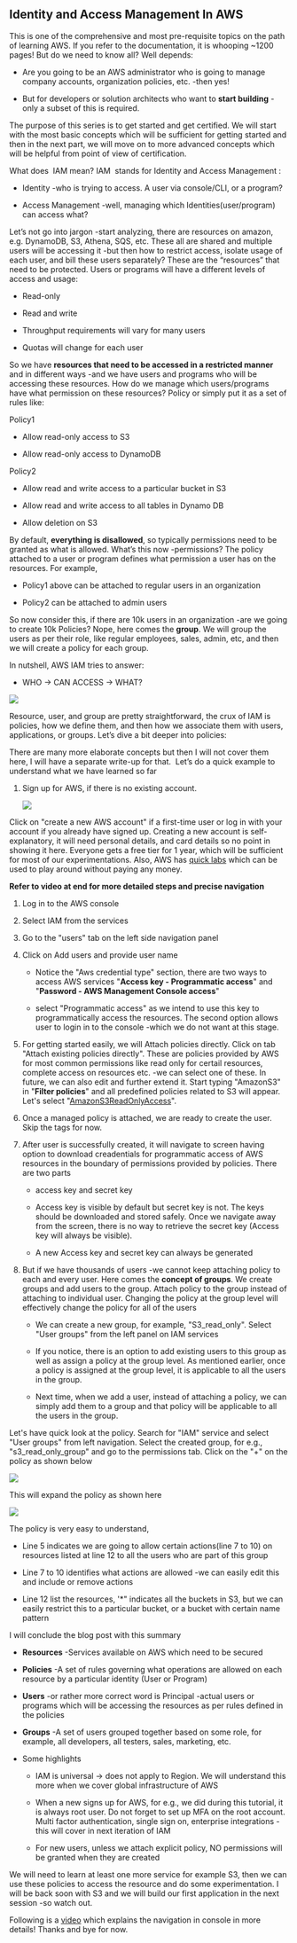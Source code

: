 ## Identity and Access Management In AWS

This is one of the comprehensive and most pre-requisite topics on the path of learning AWS. If you refer to the documentation, it is whooping ~1200 pages! But do we need to know all? Well depends:

*   Are you going to be an AWS administrator who is going to manage company accounts, organization policies, etc. -then yes!
    
*   But for developers or solution architects who want to **start building** -only a subset of this is required.
    

The purpose of this series is to get started and get certified. We will start with the most basic concepts which will be sufficient for getting started and then in the next part, we will move on to more advanced concepts which will be helpful from point of view of certification.

What does  IAM mean? IAM  stands for Identity and Access Management :

*   Identity -who is trying to access. A user via console/CLI, or a program?
    
*   Access Management -well, managing which Identities(user/program) can access what?
    

Let’s not go into jargon -start analyzing, there are resources on amazon, e.g. DynamoDB, S3, Athena, SQS, etc. These all are shared and multiple users will be accessing it -but then how to restrict access, isolate usage of each user, and bill these users separately? These are the “resources” that need to be protected. Users or programs will have a different levels of access and usage:

*   Read-only
    
*   Read and write
    
*   Throughput requirements will vary for many users
    
*   Quotas will change for each user
    

So we have **resources that need to be accessed in a restricted manner** and in different ways -and we have users and programs who will be accessing these resources. How do we manage which users/programs have what permission on these resources? Policy or simply put it as a set of rules like:

Policy1

*   Allow read-only access to S3
    
*   Allow read-only access to DynamoDB
    

Policy2

*   Allow read and write access to a particular bucket in S3
    
*   Allow read and write access to all tables in Dynamo DB
    
*   Allow deletion on S3
    

By default, **everything is disallowed**, so typically permissions need to be granted as what is allowed. What’s this now -permissions? The policy attached to a user or program defines what permission a user has on the resources. For example,

*   Policy1 above can be attached to regular users in an organization
    
*   Policy2 can be attached to admin users
    

So now consider this, if there are 10k users in an organization -are we going to create 10k Policies? Nope, here comes the **group**. We will group the users as per their role, like regular employees, sales, admin, etc, and then we will create a policy for each group.

In nutshell, AWS IAM tries to answer:

*   WHO → CAN ACCESS → WHAT?
    

![](https://github.com/EightPLabs/blogs/blob/main/Intro-AWS/IAM-AWS/IAM-Images/iam1.jpg?raw=true)

Resource, user, and group are pretty straightforward, the crux of IAM is policies, how we define them, and then how we associate them with users, applications, or groups. Let’s dive a bit deeper into policies:

There are many more elaborate concepts but then I will not cover them here, I will have a separate write-up for that.  Let’s do a quick example to understand what we have learned so far

1.  Sign up for AWS, if there is no existing account.
    
    ![](https://github.com/EightPLabs/blogs/blob/main/Intro-AWS/IAM-AWS/IAM-Images/iam2.png?raw=true)
    

Click on "create a new AWS account" if a first-time user or log in with your account if you already have signed up. Creating a new account is self-explanatory, it will need personal details, and card details so no point in showing it here. Everyone gets a free tier for 1 year, which will be sufficient for most of our experimentations. Also, AWS has [quick labs](https://aws.qwiklabs.com/) which can be used to play around without paying any money.

**Refer to video at end for more detailed steps and precise navigation**

1.  Log in to the AWS console
    
2.  Select IAM from the services
    
3.  Go to the "users" tab on the left side navigation panel
    
4.  Click on Add users and provide user name
    
    *   Notice the "Aws credential type" section, there are two ways to access AWS services "**Access key - Programmatic access**" and "**Password - AWS Management Console access**"
        
    *   select "Programmatic access" as we intend to use this key to programmatically access the resources. The second option allows user to login in to the console -which we do not want at this stage.
        
5.  For getting started easily, we will Attach policies directly. Click on tab "Attach existing policies directly". These are policies provided by AWS for most common permissions like read only for certail resources, complete access on resources etc. -we can select one of these. In future, we can also edit and further extend it. Start typing "AmazonS3" in "**Filter policies**" and all predefined policies related to S3 will appear. Let's select "[AmazonS3ReadOnlyAccess](https://us-east-1.console.aws.amazon.com/iam/home#/policies/arn%3Aaws%3Aiam%3A%3Aaws%3Apolicy%2FAmazonS3ReadOnlyAccess)".
    
6.  Once a managed policy is attached, we are ready to create the user. Skip the tags for now.
    
7.  After user is successfully created, it will navigate to screen having option to download creadentials for programmatic access of AWS resources in the boundary of permissions provided by policies. There are two parts
    
    *   access key and secret key
        
    *   Access key is visible by default but secret key is not. The keys should be downloaded and stored safely. Once we navigate away from the screen, there is no way to retrieve the secret key (Access key will always be visible).
        
    *   A new Access key and secret key can always be generated
        
8.  But if we have thousands of users -we cannot keep attaching policy to each and every user. Here comes the **concept of groups**. We create groups and add users to the group. Attach policy to the group instead of attaching to individual user. Changing the policy at the group level will effectively change the policy for all of the users
    
    *   We can create a new group, for example, "S3\_read\_only". Select "User groups" from the left panel on IAM services
        
    *   If you notice, there is an option to add existing users to this group as well as assign a policy at the group level. As mentioned earlier, once a policy is assigned at the group level, it is applicable to all the users in the group.
        
    *   Next time, when we add a user, instead of attaching a policy, we can simply add them to a group and that policy will be applicable to all the users in the group.
        

Let's have quick look at the policy. Search for "IAM" service and select "User groups" from left navigation. Select the created group, for e.g., "s3\_read\_only\_group" and go to the permissions tab. Click on the "+" on the policy as shown below

![](https://github.com/EightPLabs/blogs/blob/main/Intro-AWS/IAM-AWS/IAM-Images/iam3.png?raw=true)

This will expand the policy as shown here

![](https://github.com/EightPLabs/blogs/blob/main/Intro-AWS/IAM-AWS/IAM-Images/iam4.png?raw=true)

The policy is very easy to understand,

*   Line 5 indicates we are going to allow certain actions(line 7 to 10) on resources listed at line 12 to all the users who are part of this group
    
*   Line 7 to 10 identifies what actions are allowed -we can easily edit this and include or remove actions
    
*   Line 12 list the resources, '\*" indicates all the buckets in S3, but we can easily restrict this to a particular bucket, or a bucket with certain name pattern
    

I will conclude the blog post with this summary

*   **Resources** -Services available on AWS which need to be secured
    
*   **Policies** -A set of rules governing what operations are allowed on each resource by a particular identity (User or Program)
    
*   **Users** -or rather more correct word is Principal -actual users or programs which will be accessing the resources as per rules defined in the policies
    
*   **Groups** -A set of users grouped together based on some role, for example, all developers, all testers, sales, marketing, etc.
    
*   Some highlights
    
    *   IAM is universal → does not apply to Region. We will understand this more when we cover global infrastructure of AWS
        
    *   When a new signs up for AWS, for e.g., we did during this tutorial, it is always root user. Do not forget to set up MFA on the root account. Multi factor authentication, single sign on, enterprise integrations -this will cover in next iteration of IAM
        
    *   For new users, unless we attach explicit policy, NO permissions will be granted when they are created
        

We will need to learn at least one more service for example S3, then we can use these policies to access the resource and do some experimentation. I will be back soon with S3 and we will build our first application in the next session -so watch out.

Following is a [video](https://youtu.be/NliOrL1SMEE) which explains the navigation in console in more details! Thanks and bye for now.
